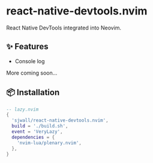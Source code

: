 # react-native-devtools.nvim

React Native DevTools integrated into Neovim.

## ✨ Features

- Console log

More coming soon...

## 📦 Installation

```lua
-- lazy.nvim
{
  'sjwall/react-native-devtools.nvim',
  build = './build.sh',
  event = 'VeryLazy',
  dependencies = {
    'nvim-lua/plenary.nvim',
  },
}
```
